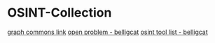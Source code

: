 # OSINT-Collection
[graph commons link](https://graphcommons.com/graphs/65fe6fe8-70f6-4235-972f-57a02041d43a)
[open problem - belligcat](https://docs.google.com/spreadsheets/d/1vNJRMrlwI7i06diBJtRJWrvt4YuPOqlbUV5o00P_YmE/edit#gid=1378107220)
[osint tool list - belligcat](https://docs.google.com/spreadsheets/d/18rtqh8EG2q1xBo2cLNyhIDuK9jrPGwYr9DI2UncoqJQ/edit#gid=930747607)

